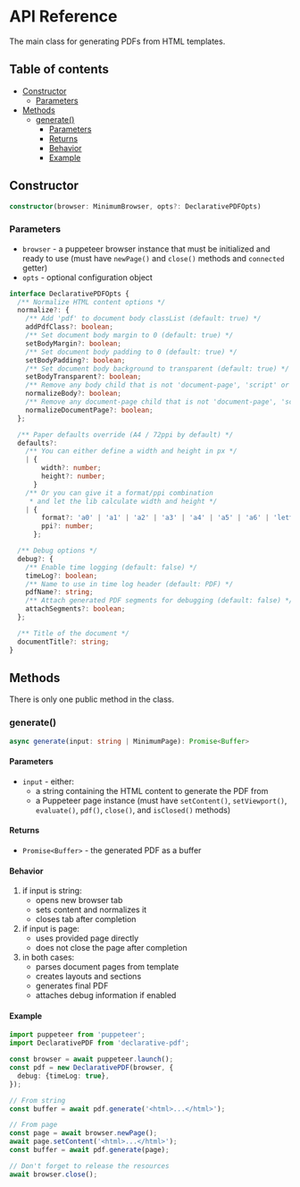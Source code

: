 # API Reference

The main class for generating PDFs from HTML templates.

## Table of contents

- [Constructor](#constructor)
  - [Parameters](#parameters)
- [Methods](#methods)
  - [generate()](#generate)
    - [Parameters](#parameters)
    - [Returns](#returns)
    - [Behavior](#behavior)
    - [Example](#example)

## Constructor

```typescript
constructor(browser: MinimumBrowser, opts?: DeclarativePDFOpts)
```

### Parameters

- `browser` - a puppeteer browser instance that must be initialized and ready to use (must have `newPage()` and `close()` methods and `connected` getter)
- `opts` - optional configuration object

```typescript
interface DeclarativePDFOpts {
  /** Normalize HTML content options */
  normalize?: {
    /** Add 'pdf' to document body classList (default: true) */
    addPdfClass?: boolean;
    /** Set document body margin to 0 (default: true) */
    setBodyMargin?: boolean;
    /** Set document body padding to 0 (default: true) */
    setBodyPadding?: boolean;
    /** Set document body background to transparent (default: true) */
    setBodyTransparent?: boolean;
    /** Remove any body child that is not 'document-page', 'script' or 'style' (default: true) */
    normalizeBody?: boolean;
    /** Remove any document-page child that is not 'document-page', 'script' or 'style' (default: true) */
    normalizeDocumentPage?: boolean;
  };

  /** Paper defaults override (A4 / 72ppi by default) */
  defaults?:
    /** You can either define a width and height in px */
    | {
        width?: number;
        height?: number;
      }
    /** Or you can give it a format/ppi combination
     * and let the lib calculate width and height */
    | {
        format?: 'a0' | 'a1' | 'a2' | 'a3' | 'a4' | 'a5' | 'a6' | 'letter' | 'legal' | 'tabloid' | 'ledger';
        ppi?: number;
      };

  /** Debug options */
  debug?: {
    /** Enable time logging (default: false) */
    timeLog?: boolean;
    /** Name to use in time log header (default: PDF) */
    pdfName?: string;
    /** Attach generated PDF segments for debugging (default: false) */
    attachSegments?: boolean;
  };

  /** Title of the document */
  documentTitle?: string;
}
```

## Methods

There is only one public method in the class.

### generate()

```typescript
async generate(input: string | MinimumPage): Promise<Buffer>
```

#### Parameters

- `input` - either:
  - a string containing the HTML content to generate the PDF from
  - a Puppeteer page instance (must have `setContent()`, `setViewport()`, `evaluate()`, `pdf()`, `close()`, and `isClosed()` methods)

#### Returns

- `Promise<Buffer>` - the generated PDF as a buffer

#### Behavior

1. if input is string:
    - opens new browser tab
    - sets content and normalizes it
    - closes tab after completion
2. if input is page:
    - uses provided page directly
    - does not close the page after completion
3. in both cases:
    - parses document pages from template
    - creates layouts and sections
    - generates final PDF
    - attaches debug information if enabled

#### Example

```typescript
import puppeteer from 'puppeteer';
import DeclarativePDF from 'declarative-pdf';

const browser = await puppeteer.launch();
const pdf = new DeclarativePDF(browser, {
  debug: {timeLog: true},
});

// From string
const buffer = await pdf.generate('<html>...</html>');

// From page
const page = await browser.newPage();
await page.setContent('<html>...</html>');
const buffer = await pdf.generate(page);

// Don't forget to release the resources
await browser.close();
```
